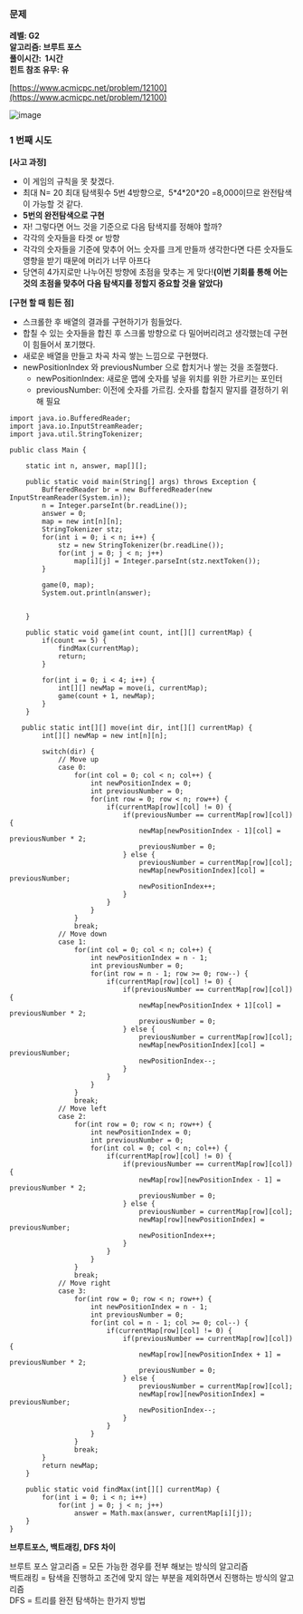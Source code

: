 ### **문제**         

**레벨: G2  
알고리즘: 브루트 포스**  
**풀이시간:  1시간  
힌트 참조 유무: 유**

[https://www.acmicpc.net/problem/12100](https://www.acmicpc.net/problem/12100)

![image](https://github.com/user-attachments/assets/d510ebb0-831d-4107-ac7a-349eb2a7c0db)

### **1 번째 시도**   

**\[사고 과정\]**

-   이 게임의 규칙을 못 찾겠다.
-   최대 N= 20 최대 탐색횟수 5번 4방향으로,  5\*4\*20\*20 =8,000이므로 완전탐색이 가능할 것 같다.
-   **5번의 완전탐색으로 구현** 
-   자! 그렇다면 어느 것을 기준으로 다음 탐색지를 정해야 할까?
-   각각의 숫자들을 타겟 or 방향
-   각각의 숫자들을 기준에 맞추어 어느 숫자를 크게 만들까 생각한다면 다른 숫자들도 영향을 받기 때문에 머리가 너무 아프다
-   당연히 4가지로만 나누어진 방향에 초점을 맞추는 게 맞다!**(이번 기회를 통해 어는 것의 초점을 맞추어 다음 탐색지를 정할지 중요할 것을 알았다)**

**\[구현 할 때 힘든 점\]**

-   스크롤한 후 배열의 결과를 구현하기가 힘들었다.
-   합칠 수 있는 숫자들을 합친 후 스크롤 방향으로 다 밀어버리려고 생각했는데 구현이 힘들어서 포기했다.
-   새로운 배열을 만들고 차곡 차곡 쌓는 느낌으로 구현했다.
-   newPositionIndex 와 previousNumber 으로 합치거나 쌓는 것을 조절했다.
    -   newPositionIndex: 새로운 맵에 숫자를 넣을 위치를 위한 가르키는 포인터
    -   previousNumber: 이전에 숫자를 가르킴. 숫자를 합칠지 말지를 결정하기 위해 필요

```
import java.io.BufferedReader;
import java.io.InputStreamReader;
import java.util.StringTokenizer;

public class Main {
    
    static int n, answer, map[][];
    
    public static void main(String[] args) throws Exception {
        BufferedReader br = new BufferedReader(new InputStreamReader(System.in));
        n = Integer.parseInt(br.readLine());
        answer = 0;
        map = new int[n][n];
        StringTokenizer stz;
        for(int i = 0; i < n; i++) {
            stz = new StringTokenizer(br.readLine());
            for(int j = 0; j < n; j++)
                map[i][j] = Integer.parseInt(stz.nextToken());
        }

        game(0, map);
        System.out.println(answer);

   
    }
    
    public static void game(int count, int[][] currentMap) {
        if(count == 5) {
            findMax(currentMap);
            return;
        }
        
        for(int i = 0; i < 4; i++) {
            int[][] newMap = move(i, currentMap);
            game(count + 1, newMap);
        }
    }
    
   public static int[][] move(int dir, int[][] currentMap) {
        int[][] newMap = new int[n][n];

        switch(dir) {
            // Move up
            case 0:
                for(int col = 0; col < n; col++) {
                    int newPositionIndex = 0;
                    int previousNumber = 0;
                    for(int row = 0; row < n; row++) {
                        if(currentMap[row][col] != 0) {
                            if(previousNumber == currentMap[row][col]) {
                                newMap[newPositionIndex - 1][col] = previousNumber * 2;
                                previousNumber = 0;
                            } else {
                                previousNumber = currentMap[row][col];
                                newMap[newPositionIndex][col] = previousNumber;
                                newPositionIndex++;
                            }
                        }
                    }
                }
                break;
            // Move down
            case 1:
                for(int col = 0; col < n; col++) {
                    int newPositionIndex = n - 1;
                    int previousNumber = 0;
                    for(int row = n - 1; row >= 0; row--) {
                        if(currentMap[row][col] != 0) {
                            if(previousNumber == currentMap[row][col]) {
                                newMap[newPositionIndex + 1][col] = previousNumber * 2;
                                previousNumber = 0;
                            } else {
                                previousNumber = currentMap[row][col];
                                newMap[newPositionIndex][col] = previousNumber;
                                newPositionIndex--;
                            }
                        }
                    }
                }
                break;
            // Move left
            case 2:
                for(int row = 0; row < n; row++) {
                    int newPositionIndex = 0;
                    int previousNumber = 0;
                    for(int col = 0; col < n; col++) {
                        if(currentMap[row][col] != 0) {
                            if(previousNumber == currentMap[row][col]) {
                                newMap[row][newPositionIndex - 1] = previousNumber * 2;
                                previousNumber = 0;
                            } else {
                                previousNumber = currentMap[row][col];
                                newMap[row][newPositionIndex] = previousNumber;
                                newPositionIndex++;
                            }
                        }
                    }
                }
                break;
            // Move right
            case 3:
                for(int row = 0; row < n; row++) {
                    int newPositionIndex = n - 1;
                    int previousNumber = 0;
                    for(int col = n - 1; col >= 0; col--) {
                        if(currentMap[row][col] != 0) {
                            if(previousNumber == currentMap[row][col]) {
                                newMap[row][newPositionIndex + 1] = previousNumber * 2;
                                previousNumber = 0;
                            } else {
                                previousNumber = currentMap[row][col];
                                newMap[row][newPositionIndex] = previousNumber;
                                newPositionIndex--;
                            }
                        }
                    }
                }
                break;
        }
        return newMap;
	}
    
    public static void findMax(int[][] currentMap) {
        for(int i = 0; i < n; i++)
            for(int j = 0; j < n; j++)
                answer = Math.max(answer, currentMap[i][j]);
    }
}
```

**브루트포스, 백트래킹, DFS 차이**  
  
브루트 포스 알고리즘 = 모든 가능한 경우를 전부 해보는 방식의 알고리즘  
백트래킹 = 탐색을 진행하고 조건에 맞지 않는 부분을 제외하면서 진행하는 방식의 알고리즘  
DFS = 트리를 완전 탐색하는 한가지 방법

